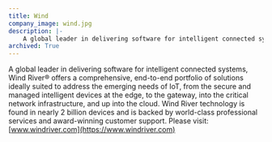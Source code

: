```yaml
---
title: Wind
company_image: wind.jpg
description: |-
    A global leader in delivering software for intelligent connected systems.
archived: True
---
```

A global leader in delivering software for intelligent connected systems, Wind River® offers a comprehensive, end-to-end portfolio of solutions ideally suited to address the emerging needs of IoT, from the secure and managed intelligent devices at the edge, to the gateway, into the critical network infrastructure, and up into the cloud. Wind River technology is found in nearly 2 billion devices and is backed by world-class professional services and award-winning customer support.  Please visit: [www.windriver.com](https://www.windriver.com)
